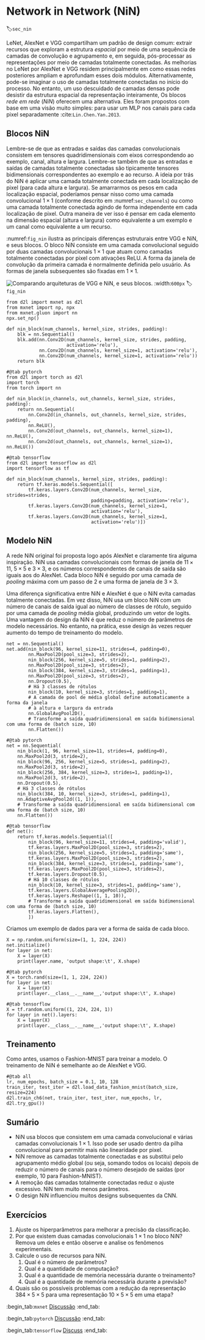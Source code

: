 # Network in Network (NiN)
:label:`sec_nin`

LeNet, AlexNet e VGG compartilham um padrão de design comum:
extrair recursos que exploram a estrutura *espacial*
por meio de uma sequência de camadas de convolução e agrupamento
e, em seguida, pós-processar as representações por meio de camadas totalmente conectadas.
As melhorias no LeNet por AlexNet e VGG residem principalmente
em como essas redes posteriores ampliam e aprofundam esses dois módulos.
Alternativamente, pode-se imaginar o uso de camadas totalmente conectadas
no início do processo.
No entanto, um uso descuidado de camadas densas pode desistir da
estrutura espacial da representação inteiramente,
Os blocos *rede em rede* (*NiN*) oferecem uma alternativa.
Eles foram propostos com base em uma visão muito simples:
para usar um MLP nos canais para cada pixel separadamente :cite:`Lin.Chen.Yan.2013`.


## Blocos NiN 

Lembre-se de que as entradas e saídas das camadas convolucionais
consistem em tensores quadridimensionais com eixos
correspondendo ao exemplo, canal, altura e largura.
Lembre-se também de que as entradas e saídas de camadas totalmente conectadas
são tipicamente tensores bidimensionais correspondentes ao exemplo e ao recurso.
A ideia por trás do NiN é aplicar uma camada totalmente conectada
em cada localização de pixel (para cada altura e largura).
Se amarrarmos os pesos em cada localização espacial,
poderíamos pensar nisso como uma camada convolucional $1 \times 1$
(conforme descrito em :numref:`sec_channels`)
ou como uma camada totalmente conectada agindo de forma independente em cada localização de pixel.
Outra maneira de ver isso é pensar em cada elemento na dimensão espacial
(altura e largura) como equivalente a um exemplo
e um canal como equivalente a um recurso.

:numref:`fig_nin` ilustra as principais diferenças estruturais
entre VGG e NiN, e seus blocos.
O bloco NiN consiste em uma camada convolucional
seguido por duas camadas convolucionais $1 \times 1$ que atuam como
camadas totalmente conectadas por pixel com ativações ReLU.
A forma da janela de convolução da primeira camada é normalmente definida pelo usuário.
As formas de janela subsequentes são fixadas em $1 \times 1$.

![Comparando arquiteturas de VGG e NiN, e seus blocos.](../img/nin.svg)
:width:`600px`
:label:`fig_nin`

```{.python .input}
from d2l import mxnet as d2l
from mxnet import np, npx
from mxnet.gluon import nn
npx.set_np()

def nin_block(num_channels, kernel_size, strides, padding):
    blk = nn.Sequential()
    blk.add(nn.Conv2D(num_channels, kernel_size, strides, padding,
                      activation='relu'),
            nn.Conv2D(num_channels, kernel_size=1, activation='relu'),
            nn.Conv2D(num_channels, kernel_size=1, activation='relu'))
    return blk
```

```{.python .input}
#@tab pytorch
from d2l import torch as d2l
import torch
from torch import nn

def nin_block(in_channels, out_channels, kernel_size, strides, padding):
    return nn.Sequential(
        nn.Conv2d(in_channels, out_channels, kernel_size, strides, padding),
        nn.ReLU(),
        nn.Conv2d(out_channels, out_channels, kernel_size=1), nn.ReLU(),
        nn.Conv2d(out_channels, out_channels, kernel_size=1), nn.ReLU())
```

```{.python .input}
#@tab tensorflow
from d2l import tensorflow as d2l
import tensorflow as tf

def nin_block(num_channels, kernel_size, strides, padding):
    return tf.keras.models.Sequential([
        tf.keras.layers.Conv2D(num_channels, kernel_size, strides=strides,
                               padding=padding, activation='relu'),
        tf.keras.layers.Conv2D(num_channels, kernel_size=1,
                               activation='relu'),
        tf.keras.layers.Conv2D(num_channels, kernel_size=1,
                               activation='relu')])
```

## Modelo NiN 

A rede NiN original foi proposta logo após AlexNet
e claramente tira alguma inspiração.
NiN usa camadas convolucionais com formas de janela
de $11\times 11$, $5\times 5$ e $3\times 3$,
e os números correspondentes de canais de saída são iguais aos do AlexNet. Cada bloco NiN é seguido por uma camada de *pooling* máxima
com um passo de 2 e uma forma de janela de $3\times 3$.

Uma diferença significativa entre NiN e AlexNet
é que o NiN evita camadas totalmente conectadas.
Em vez disso, NiN usa um bloco NiN com um número de canais de saída igual ao número de classes de rótulo, seguido por uma camada de *pooling* média global,
produzindo um vetor de logits.
Uma vantagem do design da NiN é que
reduz o número de parâmetros de modelo necessários.
No entanto, na prática, esse design às vezes requer
aumento do tempo de treinamento do modelo.

```{.python .input}
net = nn.Sequential()
net.add(nin_block(96, kernel_size=11, strides=4, padding=0),
        nn.MaxPool2D(pool_size=3, strides=2),
        nin_block(256, kernel_size=5, strides=1, padding=2),
        nn.MaxPool2D(pool_size=3, strides=2),
        nin_block(384, kernel_size=3, strides=1, padding=1),
        nn.MaxPool2D(pool_size=3, strides=2),
        nn.Dropout(0.5),
        # Há 3 classes de rótulos
        nin_block(10, kernel_size=3, strides=1, padding=1),
        # A camada de pool de média global define automaticamente a forma da janela
        # à altura e largura da entrada
        nn.GlobalAvgPool2D(),
        # Transforme a saída quadridimensional em saída bidimensional com uma forma de (batch size, 10)
        nn.Flatten())
```

```{.python .input}
#@tab pytorch
net = nn.Sequential(
    nin_block(1, 96, kernel_size=11, strides=4, padding=0),
    nn.MaxPool2d(3, stride=2),
    nin_block(96, 256, kernel_size=5, strides=1, padding=2),
    nn.MaxPool2d(3, stride=2),
    nin_block(256, 384, kernel_size=3, strides=1, padding=1),
    nn.MaxPool2d(3, stride=2),
    nn.Dropout(0.5),
    # Há 3 classes de rótulos
    nin_block(384, 10, kernel_size=3, strides=1, padding=1),
    nn.AdaptiveAvgPool2d((1, 1)),
    # Transforme a saída quadridimensional em saída bidimensional com uma forma de (batch size, 10)
    nn.Flatten())
```

```{.python .input}
#@tab tensorflow
def net():
    return tf.keras.models.Sequential([
        nin_block(96, kernel_size=11, strides=4, padding='valid'),
        tf.keras.layers.MaxPool2D(pool_size=3, strides=2),
        nin_block(256, kernel_size=5, strides=1, padding='same'),
        tf.keras.layers.MaxPool2D(pool_size=3, strides=2),
        nin_block(384, kernel_size=3, strides=1, padding='same'),
        tf.keras.layers.MaxPool2D(pool_size=3, strides=2),
        tf.keras.layers.Dropout(0.5),
        # Há 10 classes de rótulos
        nin_block(10, kernel_size=3, strides=1, padding='same'),
        tf.keras.layers.GlobalAveragePooling2D(),
        tf.keras.layers.Reshape((1, 1, 10)),
        # Transforme a saída quadridimensional em saída bidimensional com uma forma de (batch size, 10)
        tf.keras.layers.Flatten(),
        ])
```

Criamos um exemplo de dados para ver a forma de saída de cada bloco.

```{.python .input}
X = np.random.uniform(size=(1, 1, 224, 224))
net.initialize()
for layer in net:
    X = layer(X)
    print(layer.name, 'output shape:\t', X.shape)
```

```{.python .input}
#@tab pytorch
X = torch.rand(size=(1, 1, 224, 224))
for layer in net:
    X = layer(X)
    print(layer.__class__.__name__,'output shape:\t', X.shape)
```

```{.python .input}
#@tab tensorflow
X = tf.random.uniform((1, 224, 224, 1))
for layer in net().layers:
    X = layer(X)
    print(layer.__class__.__name__,'output shape:\t', X.shape)
```

## Treinamento

Como antes, usamos o Fashion-MNIST para treinar a modelo.
O treinamento de NiN é semelhante ao de AlexNet e VGG.

```{.python .input}
#@tab all
lr, num_epochs, batch_size = 0.1, 10, 128
train_iter, test_iter = d2l.load_data_fashion_mnist(batch_size, resize=224)
d2l.train_ch6(net, train_iter, test_iter, num_epochs, lr, d2l.try_gpu())
```

## Sumário

* NiN usa blocos que consistem em uma camada convolucional e várias camadas convolucionais $1\times 1$. Isso pode ser usado dentro da pilha convolucional para permitir mais não linearidade por pixel.
* NiN remove as camadas totalmente conectadas e as substitui pelo agrupamento médio global (ou seja, somando todos os locais) depois de reduzir o número de canais para o número desejado de saídas (por exemplo, 10 para Fashion-MNIST).
* A remoção das camadas totalmente conectadas reduz o ajuste excessivo. NiN tem muito menos parâmetros.
* O design NiN influenciou muitos designs subsequentes da CNN.

## Exercícios

1. Ajuste os hiperparâmetros para melhorar a precisão da classificação.
2. Por que existem duas camadas convolucionais $1\times 1$ no bloco NiN? Remova um deles e então observe e analise os fenômenos experimentais.
3. Calcule o uso de recursos para NiN.
     1. Qual é o número de parâmetros?
     1. Qual é a quantidade de computação?
     1. Qual é a quantidade de memória necessária durante o treinamento?
     1. Qual é a quantidade de memória necessária durante a previsão?
4. Quais são os possíveis problemas com a redução da representação $384 \times 5 \times 5$ para uma representação $10 \times 5 \times 5$ em uma etapa?

:begin_tab:`mxnet`
[Discussão](https://discuss.d2l.ai/t/79)
:end_tab:

:begin_tab:`pytorch`
[Discussão](https://discuss.d2l.ai/t/80)
:end_tab:

:begin_tab:`tensorflow`
[Discuss](https://discuss.d2l.ai/t/332)
:end_tab:
<!--stackedit_data:
eyJoaXN0b3J5IjpbMTQ1OTY2ODE4MCwxNDE3MDk3MTM5LDMxOD
U2OTc2NywtMTc1MDkzODQ4NywyMDA0NTE0ODJdfQ==
-->
